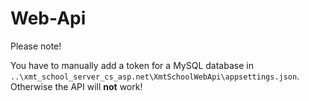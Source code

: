 # Web-Api

Please note!

You have to manually add a token for a MySQL database in `..\xmt_school_server_cs_asp.net\XmtSchoolWebApi\appsettings.json`.
Otherwise the API will **not** work!

